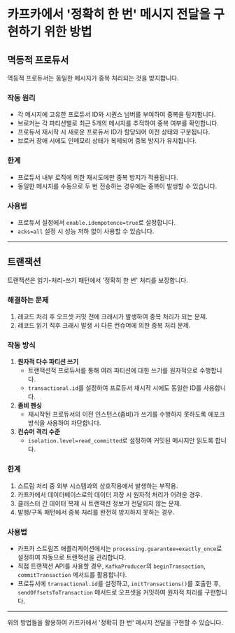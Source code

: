 # 카프카에서 '정확히 한 번' 메시지 전달을 구현하기 위한 방법

## 멱등적 프로듀서

멱등적 프로듀서는 동일한 메시지가 중복 처리되는 것을 방지합니다.

### 작동 원리
- 각 메시지에 고유한 프로듀서 ID와 시퀀스 넘버를 부여하여 중복을 탐지합니다.
- 브로커는 각 파티션별로 최근 5개의 메시지를 추적하여 중복 여부를 확인합니다.
- 프로듀서 재시작 시 새로운 프로듀서 ID가 할당되어 이전 상태와 구분됩니다.
- 브로커 장애 시에도 인메모리 상태가 복제되어 중복 방지가 유지됩니다.

### 한계
- 프로듀서 내부 로직에 의한 재시도에만 중복 방지가 적용됩니다.
- 동일한 메시지를 수동으로 두 번 전송하는 경우에는 중복이 발생할 수 있습니다.

### 사용법
- 프로듀서 설정에서 `enable.idempotence=true`로 설정합니다.
- `acks=all` 설정 시 성능 저하 없이 사용할 수 있습니다.

---

## 트랜잭션

트랜잭션은 읽기-처리-쓰기 패턴에서 '정확히 한 번' 처리를 보장합니다.

### 해결하는 문제
1. 레코드 처리 후 오프셋 커밋 전에 크래시가 발생하여 중복 처리가 되는 문제.
2. 레코드 읽기 직후 크래시 발생 시 다른 컨슈머에 의한 중복 처리 문제.

### 작동 방식
1. **원자적 다수 파티션 쓰기**
   - 트랜잭션적 프로듀서를 통해 여러 파티션에 대한 쓰기를 원자적으로 수행합니다.
   - `transactional.id`를 설정하여 프로듀서 재시작 시에도 동일한 ID를 사용합니다.
2. **좀비 펜싱**
   - 재시작된 프로듀서의 이전 인스턴스(좀비)가 쓰기를 수행하지 못하도록 에포크 방식을 사용하여 차단합니다.
3. **컨슈머 격리 수준**
   - `isolation.level=read_committed`로 설정하여 커밋된 메시지만 읽도록 합니다.

### 한계
1. 스트림 처리 중 외부 시스템과의 상호작용에서 발생하는 부작용.
2. 카프카에서 데이터베이스로의 데이터 저장 시 원자적 처리가 어려운 경우.
3. 클러스터 간 데이터 복제 시 트랜잭션 정보가 전달되지 않는 문제.
4. 발행/구독 패턴에서 중복 처리를 완전히 방지하지 못하는 경우.

### 사용법
- 카프카 스트림즈 애플리케이션에서는 `processing.guarantee=exactly_once`로 설정하여 자동으로 트랜잭션을 관리합니다.
- 직접 트랜잭션 API를 사용할 경우, `KafkaProducer`의 `beginTransaction`, `commitTransaction` 메서드를 활용합니다.
- 프로듀서에 `transactional.id`를 설정하고, `initTransactions()`를 호출한 후, `sendOffsetsToTransaction` 메서드로 오프셋을 커밋하여 원자적 처리를 구현합니다.

---

위의 방법들을 활용하여 카프카에서 '정확히 한 번' 메시지 전달을 구현할 수 있습니다.
